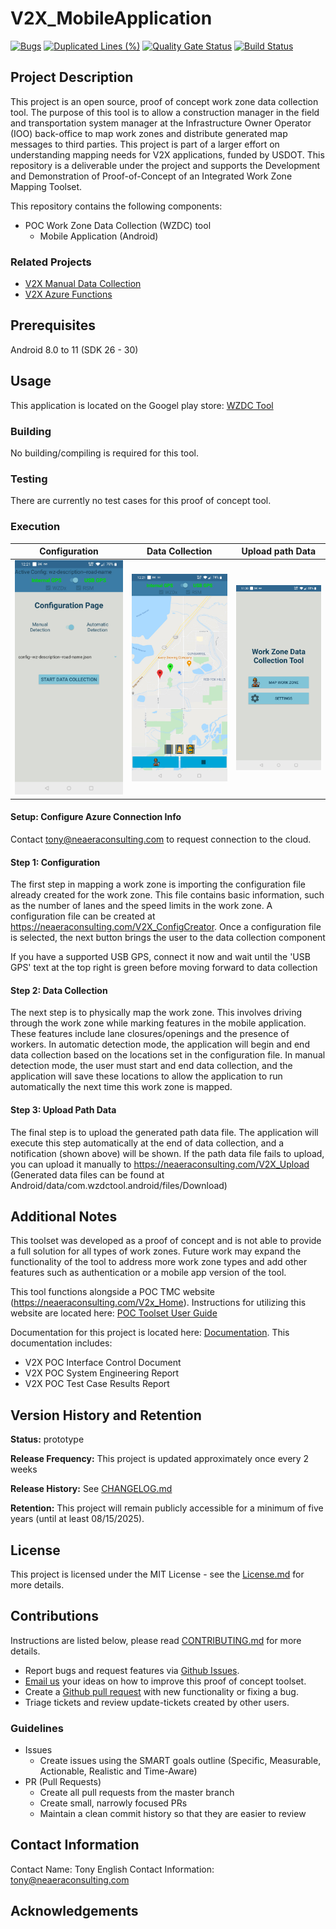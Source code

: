 # V2X_MobileApplication
[![Bugs](https://sonarcloud.io/api/project_badges/measure?project=TonyEnglish_V2X_MobileApplication&metric=bugs)](https://sonarcloud.io/dashboard?id=TonyEnglish_V2X_MobileApplication)
[![Duplicated Lines (%)](https://sonarcloud.io/api/project_badges/measure?project=TonyEnglish_V2X_MobileApplication&metric=duplicated_lines_density)](https://sonarcloud.io/dashboard?id=TonyEnglish_V2X_MobileApplication)
[![Quality Gate Status](https://sonarcloud.io/api/project_badges/measure?project=TonyEnglish_V2X_MobileApplication&metric=alert_status)](https://sonarcloud.io/dashboard?id=TonyEnglish_V2X_MobileApplication)
[![Build Status](https://travis-ci.org/TonyEnglish/V2X_MobileApplication.svg?branch=master)](https://travis-ci.org/TonyEnglish/V2X_MobileApplication)

## Project Description

This project is an open source, proof of concept work zone data collection tool. The purpose of this tool is to allow a construction manager in the field and transportation system manager at the Infrastructure Owner Operator (IOO) back-office  to map work zones and distribute generated map messages to third parties. This project is part of a larger effort on understanding mapping needs for V2X applications, funded by USDOT. This repository is a deliverable under the project and supports the Development and Demonstration of Proof-of-Concept of an Integrated Work Zone Mapping Toolset.

This repository contains the following components:

- POC Work Zone Data Collection (WZDC) tool
  - Mobile Application (Android)
  
### Related Projects

- [V2X Manual Data Collection](https://github.com/TonyEnglish/V2X-manual-data-collection)
- [V2X Azure Functions](https://github.com/TonyEnglish/V2X_AzureFunctions)

## Prerequisites
Android 8.0 to 11 (SDK 26 - 30)

## Usage
This application is located on the Googel play store: [WZDC Tool](https://play.google.com/store/apps/details?id=com.wzdctool.android)

### Building

No building/compiling is required for this tool.

### Testing

There are currently no test cases for this proof of concept tool.

### Execution

Configuration  |  Data Collection          |  Upload path Data
:-------------------------:|:-------------------------:|:-------------------------:
![Import Configuration File UI](https://github.com/TonyEnglish/V2X_MobileApplication/blob/dev/Images/Import_Configuration_File.jpg)  |  ![Collect Path Data](https://github.com/TonyEnglish/V2X_MobileApplication/blob/dev/Images/Data_Collection.jpg)  |  ![Collect Path Data](https://github.com/TonyEnglish/V2X_MobileApplication/blob/dev/Images/Main_Page.jpg)

#### Setup: Configure Azure Connection Info
Contact [tony@neaeraconsulting.com](mailto://tony@neaeraconsulting.com) to request connection to the cloud. 

#### Step 1: Configuration
The first step in mapping a work zone is importing the configuration file already created for the work zone. This file contains basic information, such as the number of lanes and the speed limits in the work zone. A configuration file can be created at https://neaeraconsulting.com/V2X_ConfigCreator. Once a configuration file is selected, the next button brings the user to the data collection component

If you have a supported USB GPS, connect it now and wait until the 'USB GPS' text at the top right is green before moving forward to data collection

#### Step 2: Data Collection
The next step is to physically map the work zone. This involves driving through the work zone while marking features in the mobile application. These features include lane closures/openings and the presence of workers. In automatic detection mode, the application will begin and end data collection based on the locations set in the configuration file. In manual detection mode, the user must start and end data collection, and the application will save these locations to allow the application to run automatically the next time this work zone is mapped.

#### Step 3: Upload Path Data
The final step is to upload the generated path data file. The application will execute this step automatically at the end of data collection, and a notification (shown above) will be shown. If the path data file fails to upload, you can upload it manually to https://neaeraconsulting.com/V2X_Upload (Generated data files can be found at Android/data/com.wzdctool.android/files/Download)

## Additional Notes

This toolset was developed as a proof of concept and is not able to provide a full solution for all types of work zones. Future work may expand the functionality of the tool to address more work zone types and add other features such as authentication or a mobile app version of the tool.

This tool functions alongside a POC TMC website (https://neaeraconsulting.com/V2x_Home). Instructions for utilizing this website are located here: [POC Toolset User Guide](https://github.com/TonyEnglish/V2X-manual-data-collection/blob/master/POC%20Toolset%20User%20Guide.pdf)

Documentation for this project is located here: [Documentation](https://github.com/TonyEnglish/V2X-manual-data-collection/tree/master/Documentation). This documentation includes:

- V2X POC Interface Control Document
- V2X POC System Engineering Report
- V2X POC Test Case Results Report

## Version History and Retention

**Status:** prototype

**Release Frequency:** This project is updated approximately once every 2 weeks

**Release History:** See [CHANGELOG.md](https://github.com/TonyEnglish/V2X_MobileApplication/blob/master/CHANGELOG.md)

**Retention:** This project will remain publicly accessible for a minimum of five years (until at least 08/15/2025).

## License

This project is licensed under the MIT License - see the [License.md](https://github.com/TonyEnglish/V2X_MobileApplication/blob/master/LICENSE.md) for more details. 

## Contributions

Instructions are listed below, please read [CONTRIBUTING.md](https://github.com/TonyEnglish/V2X_MobileApplication/blob/master/CONTRIBUTING.md) for more details.

- Report bugs and request features via [Github Issues](https://github.com/TonyEnglish/V2X_MobileApplication/issues).
- [Email us](mailto://tony@neaeraconsulting.com) your ideas on how to improve this proof of concept toolset.
- Create a [Github pull request](https://github.com/TonyEnglish/V2X_MobileApplication/pulls) with new functionality or fixing a bug.
- Triage tickets and review update-tickets created by other users.

### Guidelines

- Issues
  - Create issues using the SMART goals outline (Specific, Measurable, Actionable, Realistic and Time-Aware)
- PR (Pull Requests)
  - Create all pull requests from the master branch
  - Create small, narrowly focused PRs
  - Maintain a clean commit history so that they are easier to review


## Contact Information

Contact Name: Tony English
Contact Information: [tony@neaeraconsulting.com](mailto://tony@neaeraconsulting.com)

## Acknowledgements

